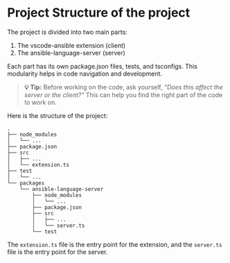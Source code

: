# Project Structure of the project

The project is divided into two main parts:

1. The vscode-ansible extension (client)
2. The ansible-language-server (server)

Each part has its own package.json files, tests, and tsconfigs. This modularity helps in code navigation and development.

> **💡 Tip:** Before working on the code, ask yourself, *"Does this affect the server or the client?"* This can help you find the right part of the code to work on.

Here is the structure of the project:

```text
.
├── node_modules
│   └── ...
├── package.json
├── src
│   ├── ...
│   └── extension.ts
├── test
│   └── ...
└── packages
    └── ansible-language-server
        ├── node_modules
        │   └── ...
        ├── package.json
        ├── src
        │   ├── ...
        │   └── server.ts
        └── test
```

The `extension.ts` file is the entry point for the extension, and the `server.ts` file is the entry point for the server.
